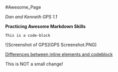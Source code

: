 #Awesome_Page

*Dan and Kenneth GPS 1.1*

**Practicing Awesome Markdown Skills**

`This is a code-block`

![Screenshot of GPS](GPS Screenshot.PNG)

[Differences between inline elements and codeblock](https://www.impressivewebs.com/difference-block-inline-css/)

This is NOT a small change!